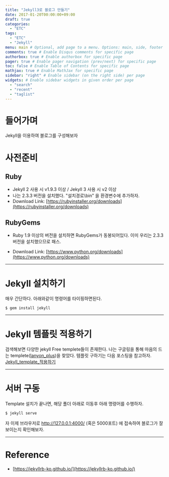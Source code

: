 ```yaml
---
title: "Jekyll3로 블로그 만들기"
date: 2017-01-20T00:00:00+09:00
draft: true
categories:
  - "ETC"
tags:
  - "ETC"
  - "Jekyll"
menu: main # Optional, add page to a menu. Options: main, side, footer
comments: true # Enable Disqus comments for specific page
authorbox: true # Enable authorbox for specific page
pager: true # Enable pager navigation (prev/next) for specific page
toc: false # Enable Table of Contents for specific page
mathjax: true # Enable MathJax for specific page
sidebar: "right" # Enable sidebar (on the right side) per page
widgets: # Enable sidebar widgets in given order per page
  - "search"
  - "recent"
  - "taglist"
---
```


# 들어가며
Jekyll을 이용하여 블로그를 구성해보자

# 사전준비
## Ruby 
- Jekyll 2 사용 시 v1.9.3 이상 / Jekyll 3 사용 시 v2 이상
- 나는 2.3.3 버전을 설치했다. "설치경로\bin" 을 환경변수에 추가하자.
- Download Link: [https://rubyinstaller.org/downloads](https://rubyinstaller.org/downloads)

## RubyGems
- Ruby 1.9 이상의 버전을 설치하면 RubyGems가 동봉되어있다. 이미 우리는 2.3.3 버전을 설치했으므로 패스.
* Download Link: [https://www.python.org/downloads](https://www.python.org/downloads)

---

# Jekyll 설치하기 
매우 간단하다. 아래와같이 명령어를 타이핑하면된다.

```
$ gem install jekyll
```

---

# Jekyll 템플릿 적용하기
검색해보면 다양한 jekyll Free templete들이 존재한다. 나는 구글링을 통해 마음의 드는 templete([lanyon_plus](https://github.com/dyndna/lanyon-plus))을 찾았다. 템플릿 구하기는 다음 포스팅을 참고하자. 
[Jekyll_template_적용하기](https://ianjang.github.io/blog/2017/04/01/jekyll_Template_%EC%A0%81%EC%9A%A9%ED%95%98%EA%B8%B0/)

---

# 서버 구동
Template 설치가 끝나면, 해당 폴더 아래로 이동후 아래 명령어를 수행하자. 

```
$ jekyll serve 
```

자 이제 브라우저로 http://127.0.0.1:4000/ (혹은 5000포트) 에 접속하여 블로그가 잘 보이는지 확인해보자.

---

# Reference
  - [https://jekyllrb-ko.github.io/](https://jekyllrb-ko.github.io/)
